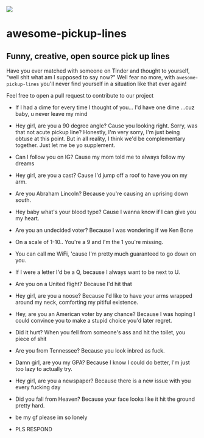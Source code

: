 ![](https://i.redditmedia.com/8eQkQJkcQn8tM7Fr_lhghTYynMju43b3tEvXJi9mzBY.png?w=1024&s=cacbcddec122a5bc9fb90c9f911305f7)

# awesome-pickup-lines
## Funny, creative, open source pick up lines

Have you ever matched with someone on Tinder and thought to yourself, "well shit what am I supposed to say now?"
Well fear no more, with `awesome-pickup-lines` you'll never find yourself in a situation like that ever again!

Feel free to open a pull request to contribute to our project



* If I had a dime for every time I thought of you... I'd have one dime ...cuz baby, u never leave my mind

* Hey girl, are you a 90 degree angle?
Cause you looking right. Sorry, was that not acute pickup line? Honestly, I'm very sorry, I'm just being obtuse at this point. But in all reality, I think we'd be complementary together. Just let me be yo supplement.

* Can I follow you on IG? Cause my mom told me to always follow my dreams

* Hey girl, are you a cast? Cause I'd jump off a roof to have you on my arm.

* Are you Abraham Lincoln? Because you're causing an uprising down south.

* Hey baby what's your blood type? Cause I wanna know if I can give you my heart.

* Are you an undecided voter? Because I was wondering if we Ken Bone

* On a scale of 1-10.. You're a 9 and I'm the 1 you're missing.

* You can call me WiFi, 'cause I'm pretty much guaranteed to go down on you.

* If I were a letter I'd be a Q, because I always want to be next to U.

* Are you on a United flight? Because I'd hit that

* Hey girl, are you a noose? Because I'd like to have your arms wrapped around my neck, comforting my pitiful existence.

* Hey, are you an American voter by any chance? Because I was hoping I could convince you to make a stupid choice you'd later regret.

* Did it hurt? When you fell from someone's ass and hit the toilet, you piece of shit

* Are you from Tennessee? Because you look inbred as fuck.

* Damn girl, are you my GPA?  Because I know I could do better, I'm just too lazy to actually try.

* Hey girl, are you a newspaper? Because there is a new issue with you every fucking day

* Did you fall from Heaven? Because your face looks like it hit the ground pretty hard.

* be my gf please im so lonely

* PLS RESPOND
